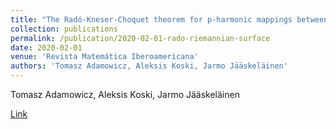 ```yaml
---
title: "The Radó-Kneser-Choquet theorem for p-harmonic mappings between Riemannian surfaces"
collection: publications
permalink: /publication/2020-02-01-rado-riemannian-surface
date: 2020-02-01
venue: 'Revista Matemática Iberoamericana'
authors: 'Tomasz Adamowicz, Aleksis Koski, Jarmo Jääskeläinen'
---
```

Tomasz Adamowicz, Aleksis Koski, Jarmo Jääskeläinen

[Link](https://www.researchgate.net/publication/339372011_The_Rado-Kneser-Choquet_theorem_for_p-harmonic_mappings_between_Riemannian_surfaces)
